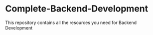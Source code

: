 # Complete-Backend-Development
This repository contains all the resources you need for Backend Development
